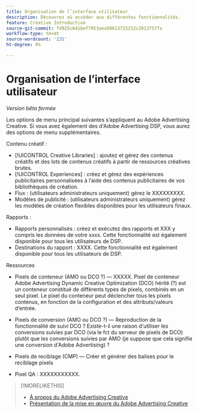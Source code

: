 ```yaml
---
title: Organisation de l’interface utilisateur
description: Découvrez où accéder aux différentes fonctionnalités.
feature: Creative Introduction
source-git-commit: fd925c641bef7953aea50813725252c3913757fa
workflow-type: tm+mt
source-wordcount: '231'
ht-degree: 0%

---
```


# Organisation de l’interface utilisateur

*Version bêta fermée*

<!-- necessary to include this? -->

Les options de menu principal suivantes s’appliquent au Adobe Advertising Creative. Si vous avez également des <!-- full xxxx --> d&#39;Adobe Advertising DSP, vous aurez des options de menu supplémentaires.

<!-- Show screen shot of UI for Creative-only clients? -->

<!-- Update DSP Guide to include Creative menu  in UI overview, plus I'll need to add x-refs in various places, including probably in the Intro/Key Features section. -->

Contenu créatif :
* [!UICONTROL Creative Libraries] : ajoutez et gérez des contenus créatifs et des lots de contenus créatifs<!-- add x-ref to glossary term --> à partir de ressources créatives brutes.
* [!UICONTROL Experiences] : créez et gérez des expériences publicitaires personnalisées à l’aide des contenus publicitaires de vos bibliothèques de création.
* Flux : (utilisateurs administrateurs uniquement) gérez le XXXXXXXXX.
* Modèles de publicité : (utilisateurs administrateurs uniquement) gérez les modèles de création flexibles disponibles pour les utilisateurs finaux.

Rapports :
* Rapports personnalisés : créez et exécutez des rapports et XXX     y compris les données de votre <!-- Will we have specific reports or reporting fct within other reports by creative library, creative, bundle, or experience? --> xxxx. Cette fonctionnalité est également disponible pour tous les utilisateurs de DSP.
* Destinations du rapport : XXXX. Cette fonctionnalité est également disponible pour tous les utilisateurs de DSP.

Ressources
* Pixels de conteneur (AMO ou DCO ?) — <!-- (Administrator users) --> XXXXX. Pixel de conteneur Adobe Advertising Dynamic Creative Optimization (DCO) hérité (?) est un conteneur constitué de différents types de pixels, combinés en un seul pixel. Le pixel du conteneur peut déclencher tous les pixels contenus, en fonction de la configuration et des attributs/valeurs d’entrée.

* Pixels de conversion (AMO ou DCO ?) — Reproduction de la fonctionnalité de suivi DCO ? Existe-t-il une raison d&#39;utiliser les conversions suivies par DCO (via le fct du serveur de pixels de DCO) plutôt que les conversions suivies par AMO (je suppose que cela signifie une conversion d&#39;Adobe Advertising) ?

* Pixels de reciblage (CMP) — Créer et générer des balises pour le reciblage
pixels

* Pixel QA : XXXXXXXXXXX.

<!-- XXX: Configure access to an Adobe Experience Manager account. -->



>[!MORELIKETHIS]
>
>* [À propos du Adobe Advertising Creative ](/help/creative/introduction/creative-about.md)
>* [Présentation de la mise en œuvre du Adobe Advertising Creative ](/help/creative/introduction/implementation-overview.md)
